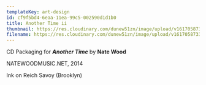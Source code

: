 ```yaml
---
templateKey: art-design
id: cf9f5bd4-6eaa-11ea-99c5-002590d1d1b0
title: Another Time ii
thumbnail: https://res.cloudinary.com/dunew51zn/image/upload/v1617058733/art_design/anothertime_inside_T_vfp0vk.jpg
filename: https://res.cloudinary.com/dunew51zn/image/upload/v1617058733/art_design/anothertime_inside_rbzr0i.jpg
---
```

CD Packaging for ***Another Time*** by **Nate Wood**

NATEWOODMUSIC.NET, 2014

Ink on Reich Savoy (Brooklyn)